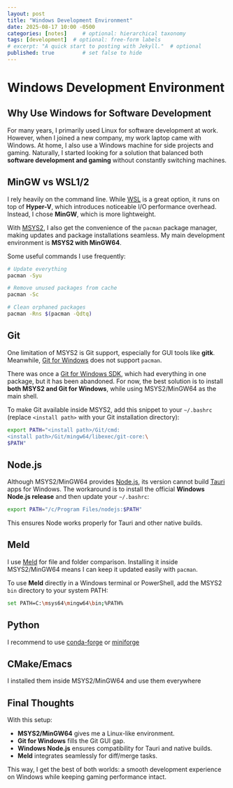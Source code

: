 ```yaml
---
layout: post            
title: "Windows Development Environment"
date: 2025-08-17 10:00 -0500
categories: [notes]     # optional: hierarchical taxonomy
tags: [development]  # optional: free-form labels
# excerpt: "A quick start to posting with Jekyll."  # optional
published: true         # set false to hide
---
```


# Windows Development Environment

## Why Use Windows for Software Development
For many years, I primarily used Linux for software development at work. However, when I joined a new company, my work laptop came with Windows. At home, I also use a Windows machine for side projects and gaming. Naturally, I started looking for a solution that balanced both **software development and gaming** without constantly switching machines.

## MinGW vs WSL1/2
I rely heavily on the command line. While [WSL](https://learn.microsoft.com/en-us/windows/wsl/about) is a great option, it runs on top of **Hyper-V**, which introduces noticeable I/O performance overhead. Instead, I chose **MinGW**, which is more lightweight.  

With [MSYS2](https://www.msys2.org/), I also get the convenience of the `pacman` package manager, making updates and package installations seamless. My main development environment is **MSYS2 with MinGW64**.

Some useful commands I use frequently:

```bash
# Update everything
pacman -Syu

# Remove unused packages from cache
pacman -Sc

# Clean orphaned packages
pacman -Rns $(pacman -Qdtq)
````

## Git

One limitation of MSYS2 is Git support, especially for GUI tools like **gitk**. Meanwhile, [Git for Windows](https://git-scm.com/download/win) does not support `pacman`.

There was once a [Git for Windows SDK](https://github.com/git-for-windows/git-sdk-64), which had everything in one package, but it has been abandoned. For now, the best solution is to install **both MSYS2 and Git for Windows**, while using MSYS2/MinGW64 as the main shell.

To make Git available inside MSYS2, add this snippet to your `~/.bashrc` (replace `<install path>` with your Git installation directory):

```bash
export PATH="<install path>/Git/cmd:
<install path>/Git/mingw64/libexec/git-core:\
$PATH"
```

## Node.js

Although MSYS2/MinGW64 provides [Node.js](https://nodejs.org/), its version cannot build [Tauri](https://tauri.app/) apps for Windows. The workaround is to install the official **Windows Node.js release** and then update your `~/.bashrc`:

```bash
export PATH="/c/Program Files/nodejs:$PATH"
```

This ensures Node works properly for Tauri and other native builds.

## Meld

I use [Meld](https://meldmerge.org/) for file and folder comparison. Installing it inside MSYS2/MinGW64 means I can keep it updated easily with `pacman`.

To use **Meld** directly in a Windows terminal or PowerShell, add the MSYS2 `bin` directory to your system PATH:

```bash
set PATH=C:\msys64\mingw64\bin;%PATH%
```

## Python

I recommend to use [conda-forge](https://conda-forge.org/) or [miniforge](https://conda-forge.org/_download/)

## CMake/Emacs

I installed them inside MSYS2/MinGW64 and use them everywhere

## Final Thoughts

With this setup:

* **MSYS2/MinGW64** gives me a Linux-like environment.
* **Git for Windows** fills the Git GUI gap.
* **Windows Node.js** ensures compatibility for Tauri and native builds.
* **Meld** integrates seamlessly for diff/merge tasks.

This way, I get the best of both worlds: a smooth development experience on Windows while keeping gaming performance intact.










